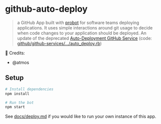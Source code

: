 # github-auto-deploy

> a GitHub App built with [probot](https://github.com/probot/probot) for software teams deploying applications. It uses simple interactions around git usage to decide when code changes to your application should be deployed. An update of the deprecated [Auto-Deployment GitHub Service](https://atmos.org/github-services/auto-deployment/) (code: [github/github-services/.../auto_deploy.rb](https://github.com/github/github-services/blob/master/lib/services/auto_deploy.rb))

🎩 Credits:
* @atmos

## Setup

```sh
# Install dependencies
npm install

# Run the bot
npm start
```

See [docs/deploy.md](docs/deploy.md) if you would like to run your own instance of this app.
